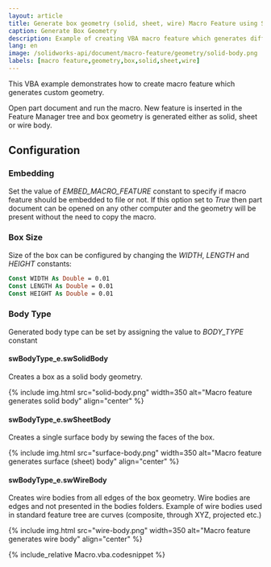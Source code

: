 ```yaml
---
layout: article
title: Generate box geometry (solid, sheet, wire) Macro Feature using SOLIDWORKS API
caption: Generate Box Geometry
description: Example of creating VBA macro feature which generates different types of box geometry (solid, sheet, wire) using SOLIDWORKS API
lang: en
image: /solidworks-api/document/macro-feature/geometry/solid-body.png
labels: [macro feature,geometry,box,solid,sheet,wire]
---
```

This VBA example demonstrates how to create macro feature which generates custom geometry.

Open part document and run the macro. New feature is inserted in the Feature Manager tree and box geometry is generated either as solid, sheet or wire body.

## Configuration

### Embedding

Set the value of *EMBED_MACRO_FEATURE* constant to specify if macro feature should be embedded to file or not. If this option set to *True* then part document can be opened on any other computer and the geometry will be present without the need to copy the macro.

### Box Size

Size of the box can be configured by changing the *WIDTH*, *LENGTH* and *HEIGHT* constants:

~~~ vb
Const WIDTH As Double = 0.01
Const LENGTH As Double = 0.01
Const HEIGHT As Double = 0.01
~~~

### Body Type

Generated body type can be set by assigning the value to *BODY_TYPE* constant

#### swBodyType_e.swSolidBody

Creates a box as a solid body geometry.

{% include img.html src="solid-body.png" width=350 alt="Macro feature generates solid body" align="center" %}

#### swBodyType_e.swSheetBody

Creates a single surface body by sewing the faces of the box.

{% include img.html src="surface-body.png" width=350 alt="Macro feature generates surface (sheet) body" align="center" %}

#### swBodyType_e.swWireBody

Creates wire bodies from all edges of the box geometry. Wire bodies are edges and not presented in the bodies folders. Example of wire bodies used in standard feature tree are curves (composite, through XYZ, projected etc.)

{% include img.html src="wire-body.png" width=350 alt="Macro feature generates wire body" align="center" %}

{% include_relative Macro.vba.codesnippet %}
